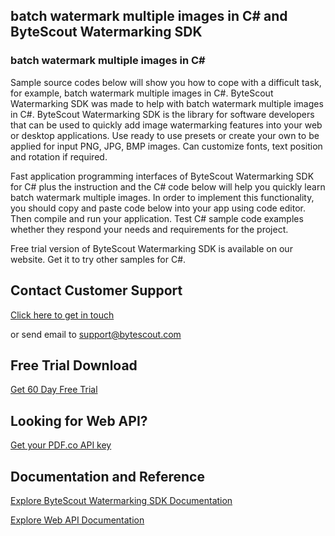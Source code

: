 ## batch watermark multiple images in C# and ByteScout Watermarking SDK

### batch watermark multiple images in C#

Sample source codes below will show you how to cope with a difficult task, for example, batch watermark multiple images in C#. ByteScout Watermarking SDK was made to help with batch watermark multiple images in C#. ByteScout Watermarking SDK is the library for software developers that can be used to quickly add image watermarking features into your web or desktop applications. Use ready to use presets or create your own to be applied for input PNG, JPG, BMP images. Can customize fonts, text position and rotation if required.

Fast application programming interfaces of ByteScout Watermarking SDK for C# plus the instruction and the C# code below will help you quickly learn batch watermark multiple images. In order to implement this functionality, you should copy and paste code below into your app using code editor. Then compile and run your application. Test C# sample code examples whether they respond your needs and requirements for the project.

Free trial version of ByteScout Watermarking SDK is available on our website. Get it to try other samples for C#.

## Contact Customer Support

[Click here to get in touch](https://bytescout.zendesk.com/hc/en-us/requests/new?subject=ByteScout%20Watermarking%20SDK%20Question)

or send email to [support@bytescout.com](mailto:support@bytescout.com?subject=ByteScout%20Watermarking%20SDK%20Question) 

## Free Trial Download

[Get 60 Day Free Trial](https://bytescout.com/download/web-installer?utm_source=github-readme)

## Looking for Web API? 

[Get your PDF.co API key](https://pdf.co/documentation/api?utm_source=github-readme)

## Documentation and Reference

[Explore ByteScout Watermarking SDK Documentation](https://bytescout.com/documentation/index.html?utm_source=github-readme)

[Explore Web API Documentation](https://pdf.co/documentation/api?utm_source=github-readme)